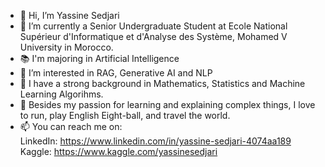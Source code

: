 - 👋 Hi, I’m Yassine Sedjari
- 🌱 I’m currently a Senior Undergraduate Student at Ecole National Supérieur d'Informatique et d'Analyse des Système, Mohamed V University in Morocco.
- 📚 I'm majoring in Artificial Intelligence
- 👀 I’m interested in RAG, Generative AI and NLP
- 🧠 I have a strong background in Mathematics, Statistics and Machine Learning Algorihms.
- 🏃 Besides my passion for learning and explaining complex things, I love to run, play English Eight-ball, and travel the world.
- 📫 You can reach me on:
<br>  LinkedIn: https://www.linkedin.com/in/yassine-sedjari-4074aa189
<br>  Kaggle: https://www.kaggle.com/yassinesedjari

<!---
Heyyassinesedjari/Heyyassinesedjari is a ✨ special ✨ repository because its `README.md` (this file) appears on your GitHub profile.
You can click the Preview link to take a look at your changes.
--->
